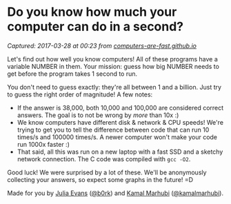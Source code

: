 # Do you know how much your computer can do in a second?

_Captured: 2017-03-28 at 00:23 from [computers-are-fast.github.io](http://computers-are-fast.github.io/)_

Let's find out how well you know computers! All of these programs have a variable NUMBER in them. Your mission: guess how big NUMBER needs to get before the program takes 1 second to run.

You don't need to guess exactly: they're all between 1 and a billion. Just try to guess the right order of magnitude! A few notes:

  * If the answer is 38,000, both 10,000 and 100,000 are considered correct answers. The goal is to not be wrong by _more_ than 10x :) 
  * We know computers have different disk & network & CPU speeds! We're trying to get you to tell the difference between code that can run 10 times/s and 100000 times/s. A newer computer won't make your code run 1000x faster :) 
  * That said, all this was run on a new laptop with a fast SSD and a sketchy network connection. The C code was compiled with `gcc -O2`.

Good luck! We were surprised by a lot of these. We'll be anonymously collecting your answers, so expect some graphs in the future! =D

Made for you by [Julia Evans](http://jvns.ca) ([@b0rk](https://twitter.com/b0rk)) and [Kamal Marhubi](http://kamalmarhubi.com) ([@kamalmarhubi](https://twitter.com/kamalmarhubi)).
